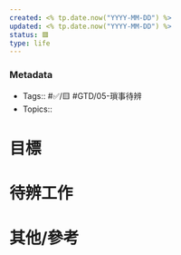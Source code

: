 ```yaml
---
created: <% tp.date.now("YYYY-MM-DD") %>
updated: <% tp.date.now("YYYY-MM-DD") %>
status: 🟥
type: life
---
```

### Metadata
- Tags:: #✅/🟨 #GTD/05-瑣事待辨
- Topics:: 

# 目標

# 待辨工作

# 其他/參考

